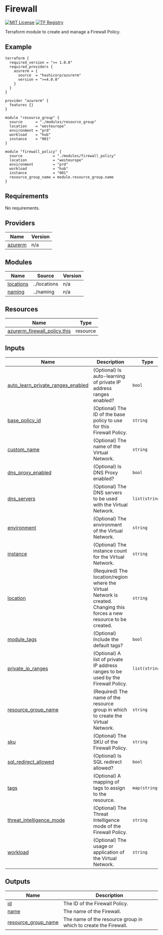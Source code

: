 <!-- BEGIN_TF_DOCS -->
# Firewall
[![MIT License](https://img.shields.io/badge/license-MIT-orange.svg)](LICENSE) [![TF Registry](https://img.shields.io/badge/terraform-registry-blue.svg)](https://registry.terraform.io/modules/azurerm/resources/azure/latest/submodules/firewall_policy)

Terraform module to create and manage a Firewall Policy.

## Example

```hcl
terraform {
  required_version = ">= 1.0.0"
  required_providers {
    azurerm = {
      source  = "hashicorp/azurerm"
      version = ">=4.0.0"
    }
  }
}

provider "azurerm" {
  features {}
}

module "resource_group" {
  source      = "./modules/resource_group"
  location    = "westeurope"
  environment = "prd"
  workload    = "hub"
  instance    = "001"
}

module "firewall_policy" {
  source              = "./modules/firewall_policy"
  location            = "westeurope"
  environment         = "prd"
  workload            = "hub"
  instance            = "001"
  resource_group_name = module.resource_group.name
}
```

## Requirements

No requirements.

## Providers

| Name | Version |
|------|---------|
| <a name="provider_azurerm"></a> [azurerm](#provider\_azurerm) | n/a |

## Modules

| Name | Source | Version |
|------|--------|---------|
| <a name="module_locations"></a> [locations](#module\_locations) | ../locations | n/a |
| <a name="module_naming"></a> [naming](#module\_naming) | ../naming | n/a |

## Resources

| Name | Type |
|------|------|
| [azurerm_firewall_policy.this](https://registry.terraform.io/providers/hashicorp/azurerm/latest/docs/resources/firewall_policy) | resource |

## Inputs

| Name | Description | Type | Default | Required |
|------|-------------|------|---------|:--------:|
| <a name="input_auto_learn_private_ranges_enabled"></a> [auto\_learn\_private\_ranges\_enabled](#input\_auto\_learn\_private\_ranges\_enabled) | (Optional) Is auto-learning of private IP address ranges enabled? | `bool` | `false` | no |
| <a name="input_base_policy_id"></a> [base\_policy\_id](#input\_base\_policy\_id) | (Optional) The ID of the base policy to use for this Firewall Policy. | `string` | `null` | no |
| <a name="input_custom_name"></a> [custom\_name](#input\_custom\_name) | (Optional) The name of the Virtual Network. | `string` | `""` | no |
| <a name="input_dns_proxy_enabled"></a> [dns\_proxy\_enabled](#input\_dns\_proxy\_enabled) | (Optional) Is DNS Proxy enabled? | `bool` | `false` | no |
| <a name="input_dns_servers"></a> [dns\_servers](#input\_dns\_servers) | (Optional) The DNS servers to be used with the Virtual Network. | `list(string)` | `null` | no |
| <a name="input_environment"></a> [environment](#input\_environment) | (Optional) The environment of the Virtual Network. | `string` | `""` | no |
| <a name="input_instance"></a> [instance](#input\_instance) | (Optional) The instance count for the Virtual Network. | `string` | `""` | no |
| <a name="input_location"></a> [location](#input\_location) | (Required) The location/region where the Virtual Network is created. Changing this forces a new resource to be created. | `string` | n/a | yes |
| <a name="input_module_tags"></a> [module\_tags](#input\_module\_tags) | (Optional) Include the default tags? | `bool` | `true` | no |
| <a name="input_private_ip_ranges"></a> [private\_ip\_ranges](#input\_private\_ip\_ranges) | (Optional) A list of private IP address ranges to be used by the Firewall Policy. | `list(string)` | `null` | no |
| <a name="input_resource_group_name"></a> [resource\_group\_name](#input\_resource\_group\_name) | (Required) The name of the resource group in which to create the Virtual Network. | `string` | n/a | yes |
| <a name="input_sku"></a> [sku](#input\_sku) | (Optional) The SKU of the Firewall Policy. | `string` | `"Standard"` | no |
| <a name="input_sql_redirect_allowed"></a> [sql\_redirect\_allowed](#input\_sql\_redirect\_allowed) | (Optional) Is SQL redirect allowed? | `bool` | `false` | no |
| <a name="input_tags"></a> [tags](#input\_tags) | (Optional) A mapping of tags to assign to the resource. | `map(string)` | `null` | no |
| <a name="input_threat_intelligence_mode"></a> [threat\_intelligence\_mode](#input\_threat\_intelligence\_mode) | (Optional) The Threat Intelligence mode of the Firewall Policy. | `string` | `"Alert"` | no |
| <a name="input_workload"></a> [workload](#input\_workload) | (Optional) The usage or application of the Virtual Network. | `string` | `""` | no |

## Outputs

| Name | Description |
|------|-------------|
| <a name="output_id"></a> [id](#output\_id) | The ID of the Firewall Policy. |
| <a name="output_name"></a> [name](#output\_name) | The name of the Firewall. |
| <a name="output_resource_group_name"></a> [resource\_group\_name](#output\_resource\_group\_name) | The name of the resource group in which to create the Firewall. |
<!-- END_TF_DOCS -->